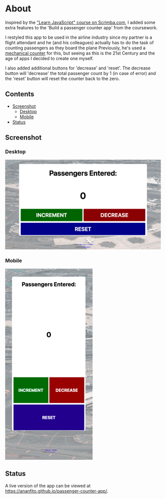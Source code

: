 # About
Inspired by the ["Learn JavaScript" course on Scrimba.com](https://scrimba.com/learn/learnjavascript), I added some extra features to the 'Build a passenger counter app' from the coursework.

I restyled this app to be used in the airline industry since my partner is a flight attendant and he (and his colleagues) actually has to do the task of counting passengers as they board the plane Previously, he's used a [mechanical counter](https://en.wikipedia.org/wiki/Mechanical_counter) for this, but seeing as this is the 21st Century and the age of apps I decided to create one myself.

I also added additional buttons for 'decrease' and 'reset'. The decrease button will 'decrease' the total passenger count by 1 (in case of error) and the 'reset' button will reset the counter back to the zero.

## Contents
- [Screenshot](#screenshot)
  - [Desktop](#desktop)
  - [Mobile](#mobile)
- [Status](#status)

## Screenshot

### Desktop

![screenshot of desktop version of the app](./screenshot-desktop.png)

### Mobile

![screenshot of desktop version of the app](./screenshot-mobile.png)

## Status

A live version of the app can be viewed at https://ananfito.github.io/passenger-counter-app/.
